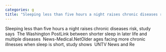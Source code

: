 ```yaml
---
categories: g
title: "Sleeping less than five hours a night raises chronic diseases risk study says  The Washington Post"
---
```

Sleeping less than five hours a night raises chronic diseases risk, study says&nbsp;&nbsp;The Washington PostLink between shorter sleep in later life and multiple diseases&nbsp;&nbsp;News-Medical.NetOlder ages facing more chronic illnesses when sleep is short, study shows&nbsp;&nbsp;UNTV News and Re